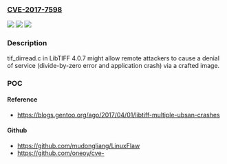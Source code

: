 ### [CVE-2017-7598](https://cve.mitre.org/cgi-bin/cvename.cgi?name=CVE-2017-7598)
![](https://img.shields.io/static/v1?label=Product&message=n%2Fa&color=blue)
![](https://img.shields.io/static/v1?label=Version&message=n%2Fa&color=blue)
![](https://img.shields.io/static/v1?label=Vulnerability&message=n%2Fa&color=brighgreen)

### Description

tif_dirread.c in LibTIFF 4.0.7 might allow remote attackers to cause a denial of service (divide-by-zero error and application crash) via a crafted image.

### POC

#### Reference
- https://blogs.gentoo.org/ago/2017/04/01/libtiff-multiple-ubsan-crashes

#### Github
- https://github.com/mudongliang/LinuxFlaw
- https://github.com/oneoy/cve-

